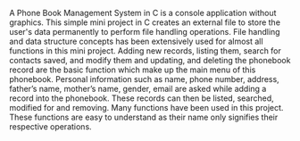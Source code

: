 A Phone Book Management System in C is a console application without graphics. This simple mini project in C creates an external file to store the user's data permanently to perform file handling operations. File handling and data structure concepts has been extensively used for almost all functions in this mini project. Adding new records, listing them, search for contacts saved, and modify them and updating, and deleting the phonebook record are the basic function which make up the main menu of this phonebook. Personal information such as name, phone number, address, father’s name, mother’s name, gender, email are asked while adding a record into the phonebook. These records can then be listed, searched, modified for and removing. Many functions have been used in this project. These functions are easy to understand as their name only signifies their respective operations.
